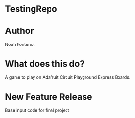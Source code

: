 # TestingRepo
# Author
Noah Fontenot

# What does this do?
A game to play on Adafruit Circuit Playground Express Boards.

# New Feature Release
Base input code for final project
